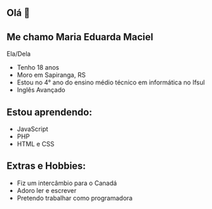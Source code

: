 ## Olá 👋

## Me chamo Maria Eduarda Maciel
Ela/Dela
<ul>
  <li>Tenho 18 anos</li>
  <li>Moro em Sapiranga, RS</li>
  <li>Estou no 4° ano do ensino médio técnico em informática no Ifsul</li>
  <li>Inglês Avançado</li>
</ul>

## Estou aprendendo:
<ul>
  <li>JavaScript</li>
  <li>PHP</li>
  <li>HTML e CSS</li>
</ul>

## Extras e Hobbies:
<ul>
  <li>Fiz um intercâmbio para o Canadá</li>
  <li>Adoro ler e escrever</li>
  <li>Pretendo trabalhar como programadora</li>
 
</ul>
<!--
**MacielMaria/MacielMaria** is a ✨ _special_ ✨ repository because its `README.md` (this file) appears on your GitHub profile.

Here are some ideas to get you started:

- 🔭 I’m currently working on ...
- 🌱 I’m currently learning ...
- 👯 I’m looking to collaborate on ...
- 🤔 I’m looking for help with ...
- 💬 Ask me about ...
- 📫 How to reach me: ...
- 😄 Pronouns: ...
- ⚡ Fun fact: ...
-->
